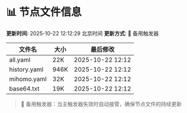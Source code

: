 # 📊 节点文件信息

**更新时间**: 2025-10-22 12:12:29 北京时间
**更新方式**: 🔄 备用触发器

| 文件名 | 大小 | 最后修改 |
|--------|------|----------|
| all.yaml | 22K | 2025-10-22 12:12 |
| history.yaml | 946K | 2025-10-22 12:12 |
| mihomo.yaml | 32K | 2025-10-22 12:12 |
| base64.txt | 19K | 2025-10-22 12:12 |

> 🔄 备用触发器：当主触发器失效时自动接管，确保节点文件的持续更新
